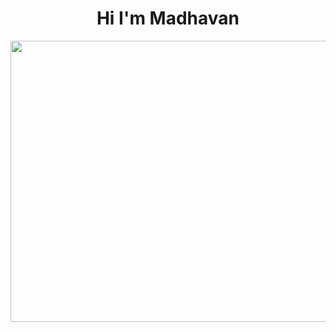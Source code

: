 <h1 align="center">Hi I'm Madhavan </h1>
<p align="center">
  <img src="https://raw.githubusercontent.com/astrohexdev/my-assets/refs/heads/Main/pro/pro-3.gif" width="800" height="450"> 
</p>
